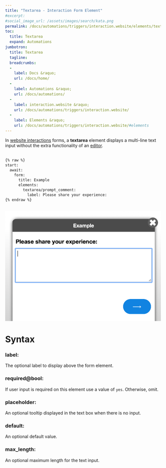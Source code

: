 ```yaml
---
title: "Textarea - Interaction Form Element"
#excerpt: 
#social_image_url: /assets/images/search/kata.png
permalink: /docs/automations/triggers/interaction.website/elements/textarea/
toc:
  title: Textarea
  expand: Automations
jumbotron:
  title: Textarea
  tagline: 
  breadcrumbs:
  -
    label: Docs &raquo;
    url: /docs/home/
  -
    label: Automations &raquo;
    url: /docs/automations/
  -
    label: interaction.website &raquo;
    url: /docs/automations/triggers/interaction.website/
  -
    label: Elements &raquo;
    url: /docs/automations/triggers/interaction.website/#elements
---
```


In [website interactions](/docs/automations/triggers/interaction.website/) forms, a **textarea** element displays a multi-line text input without the extra functionality of an [editor](/docs/automations/triggers/interaction.website/elements/editor/).

<pre>
<code class="language-cerb">
{% raw %}
start:
  await:
    form:
      title: Example
      elements:
        textarea/prompt_comment:
          label: Please share your experience:
{% endraw %}
</code>
</pre>

<div class="cerb-screenshot">
<img src="/assets/images/docs/automations/triggers/interaction.website/elements/textarea.png" class="screenshot">
</div>

# Syntax

### label:

The optional label to display above the form element.

### required@bool:

If user input is required on this element use a value of `yes`. Otherwise, omit.

### placeholder:

An optional tooltip displayed in the text box when there is no input.

### default:

An optional default value.

### max_length:

An optional maximum length for the text input.